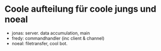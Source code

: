 # Coole aufteilung für coole jungs und noeal

- jonas: server. data accumulation, main
- fredy: commandhandler (inc client & channel)
- noeal: filetransfer, cool bot. 